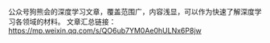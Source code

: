 公众号狗熊会的深度学习文章，覆盖范围广，内容浅显，可以作为快速了解深度学习各领域的材料。
文章汇总链接：https://mp.weixin.qq.com/s/QO6ub7YM0Ae0hULNx6P8jw
